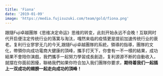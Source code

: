 ```yaml
---
title: 'Fiona'
date: '2019-01-09'
image: 'https://media.fujisuzuki.com/team/gold/fiona.png'
---
```

跟隨Fuji卓越團隊《思维决定命运》思维的转变，此刻开始永远不会晚！互联网时代开启便注定传统行业的落寞与淘汰，嘎然来临的疫情更是提前加速传统行业的衰老。复利行业寥寥无几的今天,跟隨Fuji卓越團隊的系統，領導的指導，團隊的文化，帶領你向成功電商大健康的頂峰，攜手打天下，你會有一不一樣的結果，成功結果不會陪你演戲，我們攜手一起努力學習成長創造，复利源源不断的自動收入，就摆在你面前困擾，聯絡我們如果你符合加入我们團隊你要求，**期待着我们一起插上一双成功的翅膀一起走向成功的頂峰！**